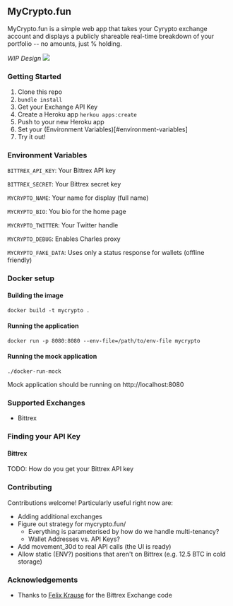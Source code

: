 ## MyCrypto.fun

MyCrypto.fun is a simple web app that takes your Cyrypto exchange account and displays a publicly shareable real-time breakdown of your portfolio -- no amounts, just % holding.

_WIP Design_
<img src="https://raw.githubusercontent.com/chrismaddern/mycrypto/master/public/images/screen.png" />

### Getting Started
1. Clone this repo
2. `bundle install`
3. Get your Exchange API Key
4. Create a Heroku app `herkou apps:create`
5. Push to your new Heroku app
6. Set your (Environment Variables)[#environment-variables]
7. Try it out!

### Environment Variables
`BITTREX_API_KEY`: Your Bittrex API key

`BITTREX_SECRET`: Your Bittrex secret key

`MYCRYPTO_NAME`: Your name for display (full name)

`MYCRYPTO_BIO`: You bio for the home page

`MYCRYPTO_TWITTER`: Your Twitter handle

`MYCRYPTO_DEBUG`: Enables Charles proxy

`MYCRYPTO_FAKE_DATA`: Uses only a status response for wallets (offline friendly)

### Docker setup

#### Building the image

```shell
docker build -t mycrypto .
```

#### Running the application

```shell
docker run -p 8080:8080 --env-file=/path/to/env-file mycrypto
```

#### Running the mock application

```shell
./docker-run-mock
```

Mock application should be running on http://localhost:8080

### Supported Exchanges
- Bittrex

### Finding your API Key

#### Bittrex
TODO: How do you get your Bittrex API key

### Contributing
Contributions welcome! Particularly useful right now are:

- Adding additional exchanges
- Figure out strategy for mycrypto.fun/
   - Everything is parameterised by how do we handle multi-tenancy?
   - Wallet Addresses vs. API Keys?
- Add movement_30d to real API calls (the UI is ready)
- Allow static (ENV?) positions that aren't on Bittrex (e.g. 12.5 BTC in cold storage)

### Acknowledgements
- Thanks to [Felix Krause](https://twitter.com/KrauseFx) for the Bittrex Exchange code

